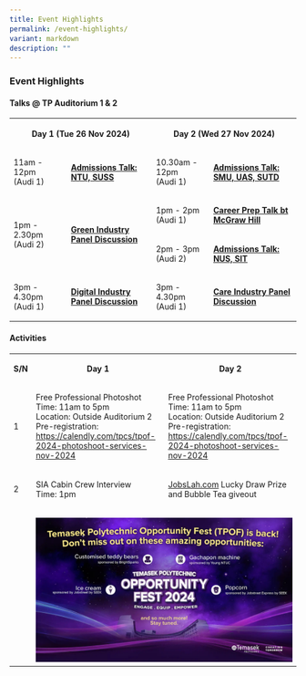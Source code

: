 ```yaml
---
title: Event Highlights
permalink: /event-highlights/
variant: markdown
description: ""
---
```

<h3><strong>Event Highlights</strong></h3>
<h4><strong>Talks @ TP Auditorium 1 &amp; 2</strong></h4>
<table style="minWidth: 100px">
<colgroup>
<col>
<col>
<col>
<col>
</colgroup>
<tbody>
<tr>
<th rowspan="1" colspan="2">
<p>Day 1 (Tue 26 Nov 2024)</p>
</th>
<th rowspan="1" colspan="2">
<p>Day 2 (Wed 27 Nov 2024)</p>
</th>
</tr>
<tr>
<td rowspan="1" colspan="1" style="width:20%">
<p>11am - 12pm
<br>(Audi 1)</p>
</td>
<td rowspan="1" colspan="1">
<p><strong><u>Admissions Talk: NTU, SUSS</u></strong>
</p>
</td>
<td rowspan="1" colspan="1" style="width:20%">
<p>10.30am - 12pm
<br>(Audi 1)</p>
</td>
<td rowspan="1" colspan="1">
<p><strong><u>Admissions Talk: SMU, UAS, SUTD</u></strong>
</p>
</td>
</tr>
<tr>
<td rowspan="2" colspan="1" style="width:20%">
<p>1pm - 2.30pm
<br>(Audi 2)</p>
</td>
<td rowspan="2" colspan="1">
<p><strong><u>Green Industry Panel Discussion</u></strong>
</p>
</td>
<td rowspan="1" colspan="1" style="width:20%">
<p>1pm - 2pm
<br>(Audi 1)</p>
</td>
<td rowspan="1" colspan="1">
<p><strong><u>Career Prep Talk bt McGraw Hill</u></strong>
</p>
</td>
</tr>
<tr>
<td rowspan="1" colspan="1" style="width:20%">
<p>2pm - 3pm
<br>(Audi 2)</p>
</td>
<td rowspan="1" colspan="1">
<p><strong><u>Admissions Talk: NUS, SIT</u></strong>
</p>
</td>
</tr>
<tr>
<td rowspan="1" colspan="1" style="width:20%">
<p>3pm - 4.30pm
<br>(Audi 1)</p>
</td>
<td rowspan="1" colspan="1">
<p><strong><u>Digital Industry Panel Discussion</u></strong>
</p>
</td>
<td rowspan="1" colspan="1" style="width:20%">
<p>3pm - 4.30pm
<br>(Audi 1)</p>
</td>
<td rowspan="1" colspan="1">
<p><strong><u>Care Industry Panel Discussion</u></strong>
</p>
</td>
</tr>
</tbody>
</table>
<p></p>
<h4><strong>Activities</strong></h4>
<table style="minWidth: 75px">
<colgroup>
<col>
<col>
<col>
</colgroup>
<tbody>
<tr>
<th rowspan="1" colspan="1">
<p>S/N</p>
</th>
<th rowspan="1" colspan="1">
<p>Day 1</p>
</th>
<th rowspan="1" colspan="1">
<p>Day 2</p>
</th>
</tr>
<tr>
<td rowspan="1" colspan="1">
<p>1</p>
</td>
<td rowspan="1" colspan="1">
<p>Free Professional Photoshot
<br>Time: 11am to 5pm
<br>Location: Outside Auditorium 2
<br>Pre-registration:
<br><a href="https://calendly.com/tpcs/tpof-2024-photoshoot-services-nov-2024" rel="noopener noreferrer nofollow" target="_blank"><u>https://calendly.com/tpcs/tpof-2024-photoshoot-services-nov-2024</u></a>
</p>
</td>
<td rowspan="1" colspan="1">
<p>Free Professional Photoshot
<br>Time: 11am to 5pm
<br>Location: Outside Auditorium 2
<br>Pre-registration:
<br><a href="https://calendly.com/tpcs/tpof-2024-photoshoot-services-nov-2024" rel="noopener noreferrer nofollow" target="_blank"><u>https://calendly.com/tpcs/tpof-2024-photoshoot-services-nov-2024</u></a>
</p>
</td>
</tr>
<tr>
<td rowspan="1" colspan="1">
<p>2</p>
</td>
<td rowspan="1" colspan="1">
<p>SIA Cabin Crew Interview
<br>Time: 1pm
<br>
</p>
</td>
<td rowspan="1" colspan="1">
<p><a href="http://JobsLah.com" rel="noopener noreferrer nofollow" target="_blank">JobsLah.com</a> Lucky
Draw Prize and Bubble Tea giveout</p>
<p></p>
</td>
</tr>
<tr>
<td rowspan="1" colspan="1">
<p></p>
</td>
<td rowspan="1" colspan="2">
<p></p>
<div class="isomer-image-wrapper">
<img style="width: 100%" height="auto" width="100%" alt="" src="/images/2024/gift_highlight___opt2.jpg">
</div>
</td>
</tr>
</tbody>
</table>
<p></p>